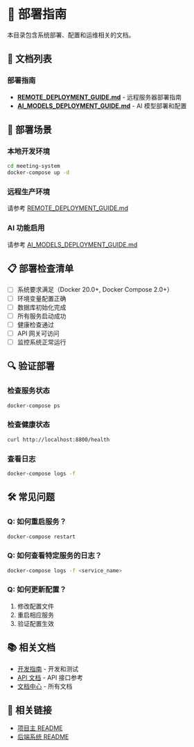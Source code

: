 # 🚀 部署指南

本目录包含系统部署、配置和运维相关的文档。

## 📖 文档列表

### 部署指南
- **[REMOTE_DEPLOYMENT_GUIDE.md](REMOTE_DEPLOYMENT_GUIDE.md)** - 远程服务器部署指南
- **[AI_MODELS_DEPLOYMENT_GUIDE.md](AI_MODELS_DEPLOYMENT_GUIDE.md)** - AI 模型部署和配置

## 🎯 部署场景

### 本地开发环境
```bash
cd meeting-system
docker-compose up -d
```

### 远程生产环境
请参考 [REMOTE_DEPLOYMENT_GUIDE.md](REMOTE_DEPLOYMENT_GUIDE.md)

### AI 功能启用
请参考 [AI_MODELS_DEPLOYMENT_GUIDE.md](AI_MODELS_DEPLOYMENT_GUIDE.md)

## 📋 部署检查清单

- [ ] 系统要求满足（Docker 20.0+, Docker Compose 2.0+）
- [ ] 环境变量配置正确
- [ ] 数据库初始化完成
- [ ] 所有服务启动成功
- [ ] 健康检查通过
- [ ] API 网关可访问
- [ ] 监控系统正常运行

## 🔍 验证部署

### 检查服务状态
```bash
docker-compose ps
```

### 检查健康状态
```bash
curl http://localhost:8800/health
```

### 查看日志
```bash
docker-compose logs -f
```

## 🛠️ 常见问题

### Q: 如何重启服务？
```bash
docker-compose restart
```

### Q: 如何查看特定服务的日志？
```bash
docker-compose logs -f <service_name>
```

### Q: 如何更新配置？
1. 修改配置文件
2. 重启相应服务
3. 验证配置生效

## 📚 相关文档

- [开发指南](../DEVELOPMENT/README.md) - 开发和测试
- [API 文档](../API/README.md) - API 接口参考
- [文档中心](../README.md) - 所有文档

## 🔗 相关链接

- [项目主 README](../../README.md)
- [后端系统 README](../README.md)

